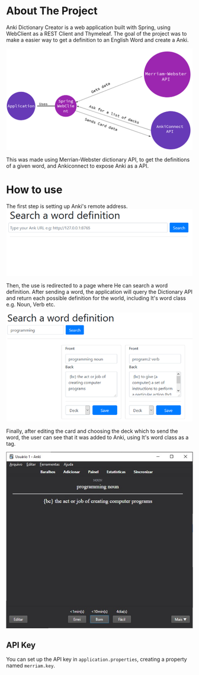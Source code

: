 # About The Project

Anki Dictionary Creator is a web application built with Spring, using WebClient as a REST Client and Thymeleaf. The goal of the project was to make a easier way to get a definition to an English Word and create a Anki.

![Project Diagram](src/main/resources/static/img/project_diagram.png)

This was made using Merrian-Webster dictionary API, to get the definitions of a given word, and Ankiconnect to expose Anki as a API.

# How to use

The first step is setting up Anki's remote address.
![Setting up Anki's address](src/main/resources/static/img/project_url.png)

Then, the use is redirected to a page where He can search a word definition. After sending a word, the application will query the Dictionary API and return each possible definition for the world, including It's word class e.g. Noun, Verb etc.

![Card definitions](src/main/resources/static/img/project_definitions.png)

Finally, after editing the card and choosing the deck which to send the word, the user can see that it was added to Anki, using It's word class as a tag.

![Showing the card on Anki](src/main/resources/static/img/project_anki.jpg)

## API Key
You can set up the API key in `application.properties`, creating a property named `merriam.key`.